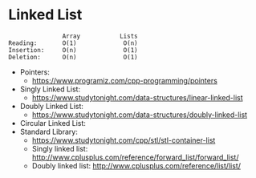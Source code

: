 # Linked List

``` 
               Array           Lists
Reading:       O(1)             O(n)
Insertion:     O(n)             O(1)
Deletion:      O(n)             O(1)
```
- Pointers: 
    - https://www.programiz.com/cpp-programming/pointers
- Singly Linked List: 
    - https://www.studytonight.com/data-structures/linear-linked-list
- Doubly Linked List: 
    - https://www.studytonight.com/data-structures/doubly-linked-list
- Circular Linked List: 
- Standard Library: 
    - https://www.studytonight.com/cpp/stl/stl-container-list
    - Singly linked list: http://www.cplusplus.com/reference/forward_list/forward_list/
    - Doubly linked list: http://www.cplusplus.com/reference/list/list/
